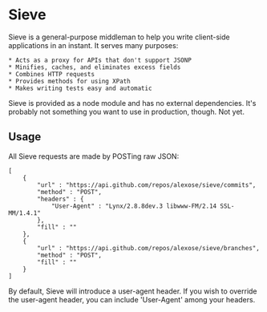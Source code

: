 Sieve
=====

Sieve is a general-purpose middleman to help you write client-side applications in an instant.  It serves many purposes:

	* Acts as a proxy for APIs that don't support JSONP
	* Minifies, caches, and eliminates excess fields
	* Combines HTTP requests
	* Provides methods for using XPath
	* Makes writing tests easy and automatic

Sieve is provided as a node module and has no external dependencies.  It's probably not something you want to use in production, though.  Not yet.

Usage
-----

All Sieve requests are made by POSTing raw JSON:

	[
		{
			"url" : "https://api.github.com/repos/alexose/sieve/commits",
			"method" : "POST",
			"headers" : {
				"User-Agent" : "Lynx/2.8.8dev.3 libwww-FM/2.14 SSL-MM/1.4.1"
			},
			"fill" : ""
		},
		{
			"url" : "https://api.github.com/repos/alexose/sieve/branches",
			"method" : "POST",
			"fill" : ""
		}
	]

By default, Sieve will introduce a user-agent header.  If you wish to override the user-agent header, you can include 'User-Agent' among your headers.
